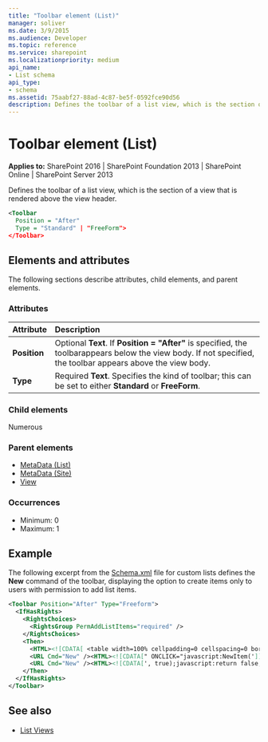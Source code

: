 ```yaml
---
title: "Toolbar element (List)"
manager: soliver
ms.date: 3/9/2015
ms.audience: Developer
ms.topic: reference
ms.service: sharepoint
ms.localizationpriority: medium
api_name:
- List schema
api_type:
- schema
ms.assetid: 75aabf27-88ad-4c87-be5f-0592fce90d56
description: Defines the toolbar of a list view, which is the section of a view that is rendered above the view header.
---
```


# Toolbar element (List)

**Applies to:** SharePoint 2016 | SharePoint Foundation 2013 | SharePoint Online | SharePoint Server 2013
  
Defines the toolbar of a list view, which is the section of a view that is rendered above the view header.
  
```XML
<Toolbar
  Position = "After"
  Type = "Standard" | "FreeForm">
</Toolbar>
```

## Elements and attributes

The following sections describe attributes, child elements, and parent elements.

### Attributes

|**Attribute**|**Description**|
|:-----|:-----|
|**Position** <br/> |Optional **Text**. If **Position = "After"** is specified, the toolbarappears below the view body. If not specified, the toolbar appears above the view body.  <br/> |
|**Type** <br/> |Required **Text**. Specifies the kind of toolbar; this can be set to either **Standard** or **FreeForm**.  <br/> |
   
### Child elements

Numerous 
   
### Parent elements

- [MetaData (List)](metadata-element-list.md)
- [MetaData (Site)](metadata-element-site.md)
- [View](view-element-list.md)
   
### Occurrences

- Minimum: 0
- Maximum: 1  
   
## Example

The following excerpt from the [Schema.xml](https://msdn.microsoft.com/library/c2f01064-80d8-47ee-b602-ecf4c480ac56%28Office.15%29.aspx) file for custom lists defines the **New** command of the toolbar, displaying the option to create items only to users with permission to add list items. 
  
```XML
<Toolbar Position="After" Type="Freeform">
  <IfHasRights>
    <RightsChoices>
      <RightsGroup PermAddListItems="required" />
    </RightsChoices>
    <Then>
      <HTML><![CDATA[ <table width=100% cellpadding=0 cellspacing=0 border=0 > <tr> <td colspan="2" class="ms-partline"><IMG SRC="/_layouts/images/blank.gif" width=1 height=1 alt=""></td> </tr> <tr> <td class="ms-addnew" style="padding-bottom: 3px"> <img src="/_layouts/images/rect.gif" alt="">&amp;nbsp;<a class="ms-addnew" ID="idAddNewItem" href="]]></HTML>
      <URL Cmd="New" /><HTML><![CDATA[" ONCLICK="javascript:NewItem(']]></HTML>
      <URL Cmd="New" /><HTML><![CDATA[', true);javascript:return false;" target="_self">]]></HTML><HTML><!-- _locID_text="onetid6" _locComment="{StringCategory=HTX}" -->$Resources:core,addnewitem;</HTML><HTML><![CDATA[</a> </td> </tr> <tr><td><IMG SRC="/_layouts/images/blank.gif" width=1 height=5 alt=""></td></tr> </table>]]></HTML>
    </Then>
  </IfHasRights>
</Toolbar>
```

## See also

- [List Views](https://msdn.microsoft.com/library/43e6ba7e-eddb-418a-a570-c0815016fc17%28Office.15%29.aspx)

